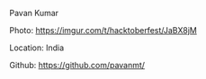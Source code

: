 Pavan Kumar

Photo: https://imgur.com/t/hacktoberfest/JaBX8jM

Location: India

Github: https://github.com/pavanmt/
